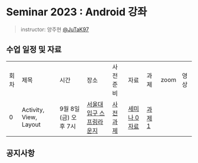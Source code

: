 # Seminar 2023 : Android 강좌

> instructor: 양주현 [@JuTaK97](https://github.com/JuTaK97)

## 수업 일정 및 자료
<table>
  <tr>
    <td>회차</td>
    <td>제목</td>
    <td>시간</td>
    <td>장소</td>
    <td>사전 준비</td>
    <td>자료</td>
    <td>과제</td>
    <td>zoom</td>
    <td>영상</td>
  </tr>
  <tr>
    <td>0</td>
     <td>Activity, View, Layout</td>
    <td>9월 8일 (금) 오후 7시</td>
    <td><a href="https://map.naver.com/p/entry/place/1754510954?placePath=%2Fhome&c=15.00,0,0,0,dh">서울대입구 스프링라운지</a></td>
    <td><a href="https://github.com/wafflestudio/seminar-2023-android-assignment/tree/main/assignment-0">사전 과제</a></td>
    <td><a href="https://github.com/wafflestudio/seminar-2023/blob/main/android/seminar_0/Seminar%200.pdf">세미나 0 자료</a></td>
    <td><a href="https://github.com/wafflestudio/seminar-2023-android-assignment/tree/main/assignment-1">과제 1</a></td>
    <td><a href=""></a></td>
    <td><a href=""></a></td>
  </tr>
  </table>

## 공지사항
